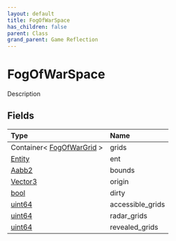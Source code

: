 ```yaml
---
layout: default
title: FogOfWarSpace
has_children: false
parent: Class
grand_parent: Game Reflection
---
```

# FogOfWarSpace
Description 

## Fields

| Type | Name |
|:----------|:--------------|
| Container< [FogOfWarGrid](/riftbreaker-wiki/docs/game-reflection/classes/fog_of_war_grid/) > | grids |
| [Entity](/riftbreaker-wiki/docs/game-reflection/classes/entity/) | ent |
| [Aabb2](/riftbreaker-wiki/docs/game-reflection/components/aabb2/) | bounds |
| [Vector3](/riftbreaker-wiki/docs/game-reflection/classes/vector3/) | origin |
| [bool](/riftbreaker-wiki/docs/game-reflection/components/bool/) | dirty |
| [uint64](/riftbreaker-wiki/docs/game-reflection/components/uint64/) | accessible_grids |
| [uint64](/riftbreaker-wiki/docs/game-reflection/components/uint64/) | radar_grids |
| [uint64](/riftbreaker-wiki/docs/game-reflection/components/uint64/) | revealed_grids |

